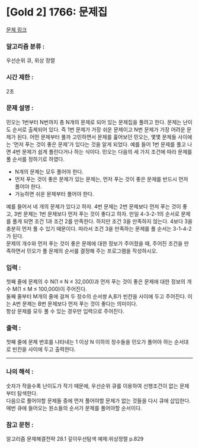 [Gold 2] 1766: 문제집 
====================================  
[문제 링크](https://www.acmicpc.net/problem/1766)  

### 알고리즘 분류 :  
우선순위 큐, 위상 정렬  

### 시간 제한 :  
2초   

### 문제 설명 :  
민오는 1번부터 N번까지 총 N개의 문제로 되어 있는 문제집을 풀려고 한다. 문제는 난이도 순서로 출제되어 있다. 즉 1번 문제가 가장 쉬운 문제이고 N번 문제가 가장 어려운 문제가 된다. 
어떤 문제부터 풀까 고민하면서 문제를 훑어보던 민오는, 몇몇 문제들 사이에는 '먼저 푸는 것이 좋은 문제'가 있다는 것을 알게 되었다. 
예를 들어 1번 문제를 풀고 나면 4번 문제가 쉽게 풀린다거나 하는 식이다. 민오는 다음의 세 가지 조건에 따라 문제를 풀 순서를 정하기로 하였다.  
- N개의 문제는 모두 풀어야 한다.
- 먼저 푸는 것이 좋은 문제가 있는 문제는, 먼저 푸는 것이 좋은 문제를 반드시 먼저 풀어야 한다.  
- 가능하면 쉬운 문제부터 풀어야 한다.
  
예를 들어서 네 개의 문제가 있다고 하자. 4번 문제는 2번 문제보다 먼저 푸는 것이 좋고, 3번 문제는 1번 문제보다 먼저 푸는 것이 좋다고 하자.
만일 4-3-2-1의 순서로 문제를 풀게 되면 조건 1과 조건 2를 만족한다. 하지만 조건 3을 만족하지 않는다. 4보다 3을 충분히 먼저 풀 수 있기 때문이다. 따라서 조건 3을 만족하는 문제를 풀 순서는 3-1-4-2가 된다.  
문제의 개수와 먼저 푸는 것이 좋은 문제에 대한 정보가 주어졌을 때, 주어진 조건을 만족하면서 민오가 풀 문제의 순서를 결정해 주는 프로그램을 작성하시오.  

### 입력 :   
첫째 줄에 문제의 수 N(1 ≤ N ≤ 32,000)과 먼저 푸는 것이 좋은 문제에 대한 정보의 개수 M(1 ≤ M ≤ 100,000)이 주어진다.  
둘째 줄부터 M개의 줄에 걸쳐 두 정수의 순서쌍 A,B가 빈칸을 사이에 두고 주어진다. 이는 A번 문제는 B번 문제보다 먼저 푸는 것이 좋다는 의미이다.  
항상 문제를 모두 풀 수 있는 경우만 입력으로 주어진다.  

### 출력 :  
첫째 줄에 문제 번호를 나타내는 1 이상 N 이하의 정수들을 민오가 풀어야 하는 순서대로 빈칸을 사이에 두고 출력한다.  

-----------------------------------------------------------  
### 나의 해석 :  
숫자가 작을수록 난이도가 작기 때문에, 우선순위 큐를 이용하여 선행조건이 없는 문제부터 탐색한다.  
다음으로 풀어야할 문제들 중에 먼저 풀어야할 문제가 없는 것들을 다시 큐에 삽입한다.  
매번 큐에 들어오는 원소들의 순서가 문제를 풀어야할 순서이다.  

### 참고 문헌 :  
알고리즘 문제해결전략 28.1 깊이우선탐색 예제:위상정렬 p.829    
